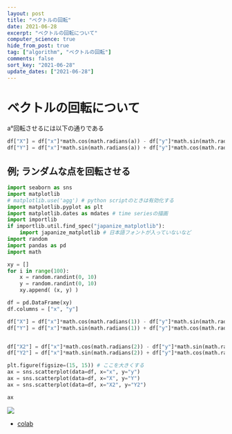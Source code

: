 ```yaml
---
layout: post
title: "ベクトルの回転"
date: 2021-06-28
excerpt: "ベクトルの回転について"
computer_science: true
hide_from_post: true
tag: ["algorithm", "ベクトルの回転"]
comments: false
sort_key: "2021-06-28"
update_dates: ["2021-06-28"]
---
```


# ベクトルの回転について

a°回転させるには以下の通りである

```python
df["X"] = df["x"]*math.cos(math.radians(a)) - df["y"]*math.sin(math.radians(a))
df["Y"] = df["x"]*math.sin(math.radians(a)) + df["y"]*math.cos(math.radians(a))
```

## 例; ランダムな点を回転させる

```python
import seaborn as sns
import matplotlib
# matplotlib.use('agg') # python scriptのときは有効化する
import matplotlib.pyplot as plt
import matplotlib.dates as mdates # time seriesの描画
import importlib
if importlib.util.find_spec("japanize_matplotlib"):
    import japanize_matplotlib # 日本語フォントが入っていないなど
import random
import pandas as pd
import math

xy = []
for i in range(100):
    x = random.randint(0, 10)
    y = random.randint(0, 10)
    xy.append( (x, y) )

df = pd.DataFrame(xy)
df.columns = ["x", "y"]

df["X"] = df["x"]*math.cos(math.radians(1)) - df["y"]*math.sin(math.radians(1))
df["Y"] = df["x"]*math.sin(math.radians(1)) + df["y"]*math.cos(math.radians(1))


df["X2"] = df["x"]*math.cos(math.radians(2)) - df["y"]*math.sin(math.radians(2))
df["Y2"] = df["x"]*math.sin(math.radians(2)) + df["y"]*math.cos(math.radians(2))

plt.figure(figsize=(15, 15)) # ここを大きくする
ax = sns.scatterplot(data=df, x="x", y="y")
ax = sns.scatterplot(data=df, x="X", y="Y")
ax = sns.scatterplot(data=df, x="X2", y="Y2")

ax
```

<div>
  <img src="https://user-images.githubusercontent.com/4949982/123633193-defdeb00-d853-11eb-93f8-d350870136b3.png">
</div>

 - [colab](https://colab.research.google.com/drive/1AlMU52UbPcbI2xXzolQ3KYtKvMb4cUTJ?usp=sharing)
